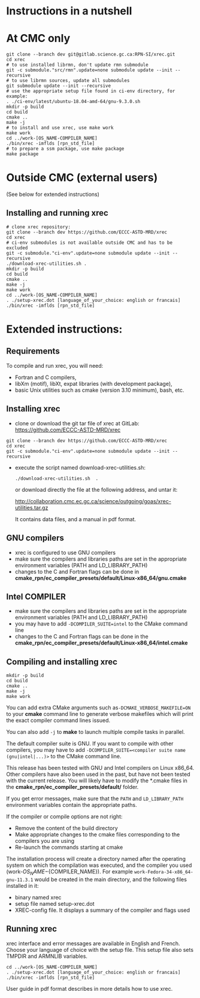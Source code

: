 # Instructions in a nutshell

# At CMC only

```
git clone --branch dev git@gitlab.science.gc.ca:RPN-SI/xrec.git
cd xrec
# to use installed librmn, don't update rmn submodule
git -c submodule."src/rmn".update=none submodule update --init --recursive
# to use librmn sources, update all submodules
git submodule update --init --recursive
# use the appropriate setup file found in ci-env directory, for example:
. ./ci-env/latest/ubuntu-18.04-amd-64/gnu-9.3.0.sh
mkdir -p build
cd build
cmake ..
make -j
# to install and use xrec, use make work
make work
cd ../work-[OS_NAME-COMPILER_NAME]
./bin/xrec -imflds [rpn_std_file]
# to prepare a ssm package, use make package
make package
```

# Outside CMC (external users)

(See below for extended instructions)

## Installing and running xrec

```
# clone xrec repository:
git clone --branch dev https://github.com/ECCC-ASTD-MRD/xrec
cd xrec
# ci-env submodules is not available outside CMC and has to be excluded
git -c submodule."ci-env".update=none submodule update --init --recursive
./download-xrec-utilities.sh .
mkdir -p build
cd build
cmake ..
make -j
make work
cd ../work-[OS_NAME-COMPILER_NAME]
. ./setup-xrec.dot [language_of_your_choice: english or francais]
./bin/xrec -imflds [rpn_std_file]
```

# Extended instructions:

## Requirements

To compile and run xrec, you will need:

- Fortran and C compilers,
- libXm (motif), libXt, expat libraries (with development package),
- basic Unix utilities such as cmake (version 3.10 minimum), bash, etc.

## Installing xrec

- clone or download the git tar file of xrec at GitLab:  https://github.com/ECCC-ASTD-MRD/xrec
  
```
git clone --branch dev https://github.com/ECCC-ASTD-MRD/xrec
cd xrec
git -c submodule."ci-env".update=none submodule update --init --recursive
```

- execute the script named download-xrec-utilities.sh:

  ```./download-xrec-utilities.sh  .```
  
  or download directly the file at the following address, and untar it:
  
  http://collaboration.cmc.ec.gc.ca/science/outgoing/goas/xrec-utilities.tar.gz
  
  It contains data files, and a manual in pdf format.

## GNU compilers

- xrec is configured to use GNU compilers
- make sure the compilers and libraries paths are set in the appropriate
  environment variables (PATH and LD_LIBRARY_PATH)
- changes to the C and Fortran flags can be done in **cmake_rpn/ec_compiler_presets/default/Linux-x86_64/gnu.cmake**

## Intel COMPILER
- make sure the compilers and libraries paths are set in the appropriate
  environment variables (PATH and LD_LIBRARY_PATH)
- you may have to add ```-DCOMPILER_SUITE=intel``` to the CMake command line
- changes to the C and Fortran flags can be done in the  **cmake_rpn/ec_compiler_presets/default/Linux-x86_64/intel.cmake**

## Compiling and installing xrec

```
mkdir -p build
cd build
cmake ..
make -j
make work
```

You can add extra CMake arguments such as```-DCMAKE_VERBOSE_MAKEFILE=ON``` to your **cmake** command
line to generate verbose makefiles which will print the exact compiler command lines issued.

You can also add ```-j``` to **make** to launch multiple compile tasks in
parallel.

The default compiler suite is GNU.  If you want to compile with other compilers,
you may have to add ```-DCOMPILER_SUITE=<compiler suite name (gnu|intel|...)>``` to the CMake
command line.

This release has been tested with GNU and Intel compilers on Linux x86_64.
Other compilers have also been used in the past, but have not been tested
with the current release.  You will likely have to modify the *.cmake files
in the **cmake_rpn/ec_compiler_presets/default/** folder.

If you get error messages, make sure that the ```PATH``` and
```LD_LIBRARY_PATH``` environment variables contain the appropriate paths.

If the compiler or compile options are not right:

- Remove the content of the build directory
- Make appropriate changes to the cmake files corresponding to the
  compilers you are using
- Re-launch the commands starting at cmake

The installation process will create a directory named after the operating system
on which the compilation was executed, and the compiler you used
(work-${OS_NAME}-${COMPILER_NAME}). For example
```work-Fedora-34-x86_64-gnu-11.3.1``` would be created in the main directory,
and the following files installed in it: 

- binary named xrec
- setup file named setup-xrec.dot
- XREC-config file. It displays a summary of the compiler and flags used

## Running xrec

xrec interface and error messages are available in English and French.
Choose your language of choice with the setup file.
This setup file also sets TMPDIR and ARMNLIB variables.

```
cd ../work-[OS_NAME-COMPILER_NAME]
. ./setup-xrec.dot [language_of_your_choice: english or francais]
./bin/xrec -imflds [rpn_std_file]
```

User guide in pdf format describes in more details how to use xrec.

